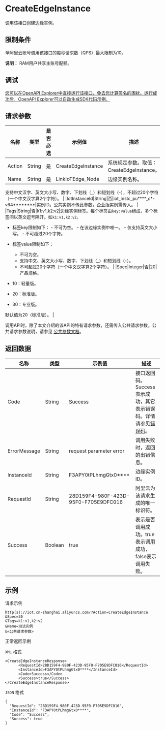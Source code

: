 # CreateEdgeInstance

调用该接口创建边缘实例。

## 限制条件

单阿里云账号调用该接口的每秒请求数（QPS）最大限制为10。

**说明：** RAM用户共享主账号配额。

## 调试

[您可以在OpenAPI Explorer中直接运行该接口，免去您计算签名的困扰。运行成功后，OpenAPI Explorer可以自动生成SDK代码示例。](https://api.aliyun.com/#product=Iot&api=CreateEdgeInstance&type=RPC&version=2018-01-20)

## 请求参数

|名称|类型|是否必选|示例值|描述|
|--|--|----|---|--|
|Action|String|是|CreateEdgeInstance|系统规定参数。取值：CreateEdgeInstance。 |
|Name|String|是|LinkIoTEdge\_Node|边缘实例名称。

 支持中文汉字、英文大小写、数字、下划线（\_）和短划线（-），不超过20个字符（一个中文汉字算2个字符）。 |
|IotInstanceId|String|否|iot\_instc\_pu\*\*\*\*\_c\*-v64\*\*\*\*\*\*\*\*|实例ID。公共实例不传此参数，企业版实例需传入。 |
|Tags|String|否|k1:v1,k2:v2|边缘实例标签。每个标签由`key:value`组成，多个标签间以英文逗号隔开。如`k1:v1,k2:v2`。

 -   标签key限制如下：
    -   不可为空。
    -   在该边缘实例中唯一。
    -   仅支持英文大小写。
    -   不可超过20个字符。
-   标签value限制如下：
    -   不可为空。
    -   支持中文、英文大小写、数字、下划线（\_）和短划线（-）。
    -   不可超过20个字符（一个中文汉字算2个字符）。 |
|Spec|Integer|否|20|产品规格。

 -   10：轻量版。
-   20：标准版。
-   30：专业版。

 默认值为20（标准版）。 |

调用API时，除了本文介绍的该API的特有请求参数，还需传入公共请求参数。公共请求参数说明，请参见 [公共参数文档](~~30561~~)。

## 返回数据

|名称|类型|示例值|描述|
|--|--|---|--|
|Code|String|Success|接口返回码。Success表示成功，其它表示错误码。详情请参见[错误码](~~135200~~)。 |
|ErrorMessage|String|request parameter error|调用失败时，返回的出错信息。 |
|InstanceId|String|F3APY0tPLhmgGtx0\*\*\*\*|边缘实例ID。 |
|RequestId|String|28D159F4-980F-423D-95F0-F705E9DFC016|阿里云为该请求生成的唯一标识符。 |
|Success|Boolean|true|表示是否调用成功。true表示调用成功，false表示调用失败。 |

## 示例

请求示例

```
http(s)://iot.cn-shanghai.aliyuncs.com/?Action=CreateEdgeInstance
&Spec=30
&Tags=k1:v1,k2:v2
&Name=测试实例
&<公共请求参数>
```

正常返回示例

`XML` 格式

```
<CreateEdgeInstanceResponse>
      <RequestId>28D159F4-980F-423D-95F0-F705E9DFC016</RequestId>
      <InstanceId>F3APY0tPLhmgGtx0****</InstanceId>
      <Code>Success</Code>
      <Success>true</Success>
</CreateEdgeInstanceResponse>
```

`JSON` 格式

```
{
  "RequestId": "28D159F4-980F-423D-95F0-F705E9DFC016",
  "InstanceId": "F3APY0tPLhmgGtx0****",
  "Code": "Success",
  "Success": true
}
```

